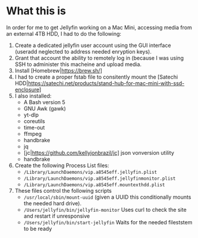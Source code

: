 # What this is

In order for me to get Jellyfin working on a Mac Mini, accessing media from an external 4TB HDD, I had to do the following:

1. Create a dedicated jellyfin user account using the GUI interface (useradd neglected to address needed enryption keys).
2. Grant that account the ability to remotely log in (because I was using SSH to administer this macheine and upload media.
3. Install [Homebrew|https://brew.sh/]
4. I had to create a proper fstab file to consitently mount the [Satechi HDD|https://satechi.net/products/stand-hub-for-mac-mini-with-ssd-enclosure]
5. I also installed:
     - A Bash version 5
     - GNU Awk (gawk)
     - yt-dlp
     - coreutils
     - time-out
     - ffmpeg
     - handbrake
     - jq
     - [jc|https://github.com/kellyjonbrazil/jc] json vonversion utility
     - handbrake
6. Create the following Process List files:
     - `/Library/LaunchDaemons/vip.a8545eff.jellyfin.plist`
     - `/Library/LaunchDaemons/vip.a8545eff.jellyfinmonitor.plist`
     - `/Library/LaunchDaemons/vip.a8545eff.mountexthdd.plist`
7. These files control the following scripts
     - `/usr/local/sbin/mount-uuid` (given a UUID this conditionally mounts the needed hard drive).
     - `/Users/jellyfin/bin/jellyfin-monitor` Uses curl to check the site and restart if unresponsive
     - `/Users/jellyfin/bin/start-jellyfin` Waits for the needed fileststem to be ready
  
